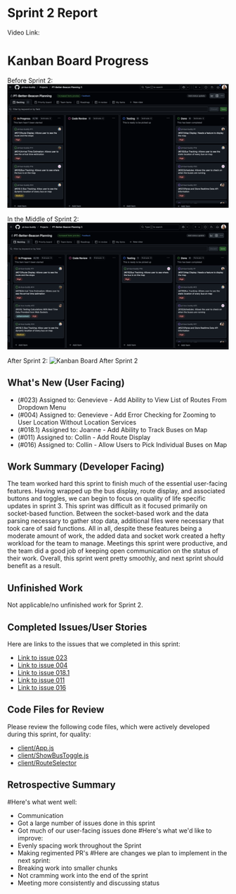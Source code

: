 # Sprint 2 Report
Video Link:

# Kanban Board Progress
Before Sprint 2:
![Kanban Board Before Sprint 2](sprintReport1Images/afterSprint.png)

In the Middle of Sprint 2:
![Kanban Board Middle of Sprint 2](sprintReport2Images/middleSprint2.png)

After Sprint 2:
![Kanban Board After Sprint 2](https://github.com/pt-bus-buddy/pt-bus-buddy/blob/main/sprintReport2Images/afterSprint2.png)

## What's New (User Facing)
* (#023) Assigned to: Genevieve - Add Ability to View List of Routes From Dropdown Menu
* (#004) Assigned to: Genevieve - Add Error Checking for Zooming to User Location Without Location Services
* (#018.1) Assigned to: Joanne - Add Ability to Track Buses on Map
* (#011) Assigned to: Collin - Add Route Display
* (#016) Assigned to: Collin - Allow Users to Pick Individual Buses on Map

## Work Summary (Developer Facing)
The team worked hard this sprint to finish much of the essential user-facing features. Having wrapped up the bus display, route display, and associated buttons and toggles, we can begin to focus on quality of life specific updates in sprint 3. This sprint was difficult as it focused primarily on socket-based function. Between the socket-based work and the data parsing necessary to gather stop data, additional files were necessary that took care of said functions. All in all, despite these features being a moderate amount of work, the added data and socket work created a hefty workload for the team to manage. Meetings this sprint were productive, and the team did a good job of keeping open communication on the status of their work. Overall, this sprint went pretty smoothly, and next sprint should benefit as a result.

## Unfinished Work
Not applicable/no unfinished work for Sprint 2.

## Completed Issues/User Stories
Here are links to the issues that we completed in this sprint:
* [Link to issue 023](https://github.com/orgs/pt-bus-buddy/projects/2/views/1?pane=issue&itemId=102922992&issue=pt-bus-buddy%7Cpt-bus-buddy%7C30)
* [Link to issue 004](https://github.com/orgs/pt-bus-buddy/projects/2?pane=issue&itemId=102425732&issue=pt-bus-buddy%7Cpt-bus-buddy%7C4)
* [Link to issue 018.1](https://github.com/orgs/pt-bus-buddy/projects/2/views/1?pane=issue&itemId=102425748&issue=pt-bus-buddy%7Cpt-bus-buddy%7C16)
* [Link to issue 011](https://github.com/orgs/pt-bus-buddy/projects/2?pane=issue&itemId=102425741&issue=pt-bus-buddy%7Cpt-bus-buddy%7C11)
* [Link to issue 016](https://github.com/orgs/pt-bus-buddy/projects/2?pane=issue&itemId=102425748&issue=pt-bus-buddy%7Cpt-bus-buddy%7C16)

## Code Files for Review
Please review the following code files, which were actively developed during this
sprint, for quality:
* [client/App.js](https://github.com/pt-bus-buddy/pt-bus-buddy/blob/main/client/App.js)
* [client/ShowBusToggle.js](https://github.com/pt-bus-buddy/pt-bus-buddy/blob/main/client/ShowBusToggle.js)
* [client/RouteSelector](https://github.com/pt-bus-buddy/pt-bus-buddy/blob/main/client/RouteSelector.js)

## Retrospective Summary
#Here's what went well:
* Communication 
* Got a large number of issues done in this sprint
* Got much of our user-facing issues done
#Here's what we'd like to improve:
* Evenly spacing work throughout the Sprint
* Making regimented PR's
#Here are changes we plan to implement in the next sprint:
* Breaking work into smaller chunks
* Not cramming work into the end of the sprint
* Meeting more consistently and discussing status
